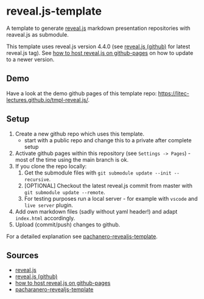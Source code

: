 # reveal.js-template

A template to generate [reveal.js](https://revealjs.com/) markdown presentation repositories with reaveal.js as submodule.

This template uses reveal.js version 4.4.0 (see [reveal.js (github)](https://github.com/hakimel/reveal.js) for latest reveal.js tag).
See [how to host reveal.js on github-pages](https://martinomensio.medium.com/how-to-host-reveal-js-slides-on-github-pages-and-have-a-tidy-repository-1a363944c38d) on how to update to a newer version.

## Demo

Have a look at the demo github pages of this template repo: <https://litec-lectures.github.io/tmpl-reveal.js/>.

## Setup

1. Create a new github repo which uses this template.
   - start with a public repo and change this to a private after complete setup
3. Activate github pages within this repository (see `Settings -> Pages`) - most of the time using the main branch is ok.
4. If you clone the repo locally:
   1. Get the submodule files with `git submodule update --init --recursive`.
   2. [OPTIONAL] Checkout the latest reveal.js commit from master with `git submodule update --remote`.
   3. For testing purposes run a local server - for example with `vscode` and `live server` plugin.
5. Add own markdown files (sadly without yaml header!) and adapt `index.html` accordingly.
6. Upload (commit/push) changes to github.

For a detailed explanation see [pachanero-revealjs-template](https://github.com/pacharanero/create-new-revealjs-template).

## Sources

- [reveal.js](https://revealjs.com/)
- [reveal.js (github)](https://github.com/hakimel/reveal.js)
- [how to host reveal.js on github-pages](https://martinomensio.medium.com/how-to-host-reveal-js-slides-on-github-pages-and-have-a-tidy-repository-1a363944c38d)
- [pacharanero-revealjs-template](https://github.com/pacharanero/create-new-revealjs-template)
